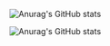 
![Anurag's GitHub stats](https://github-readme-stats.vercel.app/api?username=RamonRossaDePaula&hide=contribs,prs&theme=chartreusedark)

![Anurag's GitHub stats](https://github-readme-stats.vercel.app/api?username=RamonRossaDePaula&hide=contribs,prs&theme=chartreuse-dark&&bg_color=DEG,006400,006400,FFD700,6495ED,FFD700,006400,006400)

